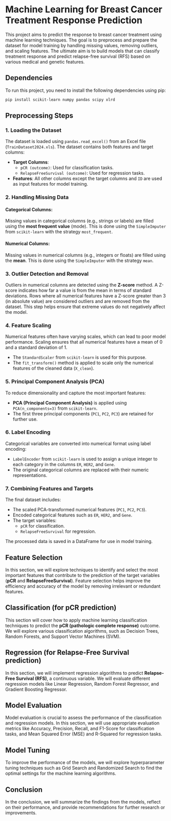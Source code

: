 # Machine Learning for Breast Cancer Treatment Response Prediction

This project aims to predict the response to breast cancer treatment using machine learning techniques. The goal is to preprocess and prepare the dataset for model training by handling missing values, removing outliers, and scaling features. The ultimate aim is to build models that can classify treatment response and predict relapse-free survival (RFS) based on various medical and genetic features.

## Dependencies

To run this project, you need to install the following dependencies using pip:

```bash
pip install scikit-learn numpy pandas scipy xlrd
```

## Preprocessing Steps

### 1. **Loading the Dataset**

The dataset is loaded using `pandas.read_excel()` from an Excel file (`TrainDataset2024.xls`). The dataset contains both features and target columns:
- **Target Columns**:
  - `pCR (outcome)`: Used for classification tasks.
  - `RelapseFreeSurvival (outcome)`: Used for regression tasks.
- **Features**: All other columns except the target columns and `ID` are used as input features for model training.

### 2. **Handling Missing Data**

#### Categorical Columns:
Missing values in categorical columns (e.g., strings or labels) are filled using the **most frequent value** (mode). This is done using the `SimpleImputer` from `scikit-learn` with the strategy `most_frequent`.

#### Numerical Columns:
Missing values in numerical columns (e.g., integers or floats) are filled using the **mean**. This is done using the `SimpleImputer` with the strategy `mean`.

### 3. **Outlier Detection and Removal**

Outliers in numerical columns are detected using the **Z-score** method. A Z-score indicates how far a value is from the mean in terms of standard deviations. Rows where all numerical features have a Z-score greater than 3 (in absolute value) are considered outliers and are removed from the dataset. This step helps ensure that extreme values do not negatively affect the model.

### 4. **Feature Scaling**

Numerical features often have varying scales, which can lead to poor model performance. Scaling ensures that all numerical features have a mean of 0 and a standard deviation of 1.

- The `StandardScaler` from `scikit-learn` is used for this purpose.
- The `fit_transform()` method is applied to scale only the numerical features of the cleaned data (`X_clean`).

### 5. **Principal Component Analysis (PCA)**

To reduce dimensionality and capture the most important features:
- **PCA (Principal Component Analysis)** is applied using `PCA(n_components=3)` from `scikit-learn`.
- The first three principal components (`PC1`, `PC2`, `PC3`) are retained for further use.

### 6. **Label Encoding**

Categorical variables are converted into numerical format using label encoding:
- `LabelEncoder` from `scikit-learn` is used to assign a unique integer to each category in the columns `ER`, `HER2`, and `Gene`.
- The original categorical columns are replaced with their numeric representations.

### 7. **Combining Features and Targets**

The final dataset includes:
- The scaled PCA-transformed numerical features (`PC1`, `PC2`, `PC3`).
- Encoded categorical features such as `ER`, `HER2`, and `Gene`.
- The target variables:
  - `pCR` for classification.
  - `RelapseFreeSurvival` for regression.

The processed data is saved in a DataFrame for use in model training.

## **Feature Selection**
In this section, we will explore techniques to identify and select the most important features that contribute to the prediction of the target variables (**pCR** and **RelapseFreeSurvival**). Feature selection helps improve the efficiency and accuracy of the model by removing irrelevant or redundant features.

## **Classification (for pCR prediction)**
This section will cover how to apply machine learning classification techniques to predict the **pCR (pathologic complete response)** outcome. We will explore various classification algorithms, such as Decision Trees, Random Forests, and Support Vector Machines (SVM).

## **Regression (for Relapse-Free Survival prediction)**
In this section, we will implement regression algorithms to predict **Relapse-Free Survival (RFS)**, a continuous variable. We will evaluate different regression models like Linear Regression, Random Forest Regressor, and Gradient Boosting Regressor.

## **Model Evaluation**
Model evaluation is crucial to assess the performance of the classification and regression models. In this section, we will use appropriate evaluation metrics like Accuracy, Precision, Recall, and F1-Score for classification tasks, and Mean Squared Error (MSE) and R-Squared for regression tasks.

## **Model Tuning**
To improve the performance of the models, we will explore hyperparameter tuning techniques such as Grid Search and Randomized Search to find the optimal settings for the machine learning algorithms.

## **Conclusion**
In the conclusion, we will summarize the findings from the models, reflect on their performance, and provide recommendations for further research or improvements.


